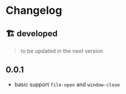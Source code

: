 # Changelog

## 🏗️ developed
> to be updated in the next version

## 0.0.1
- basic support `file-open` and `window-close`
